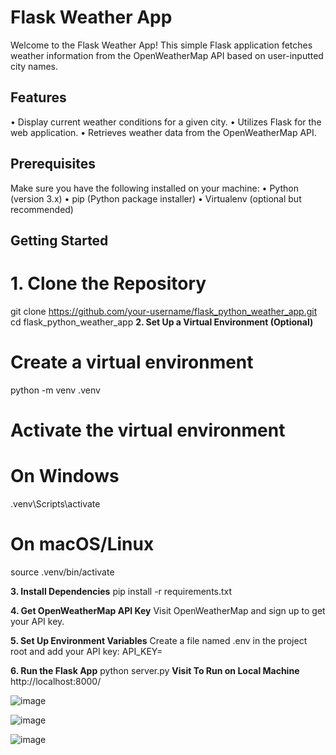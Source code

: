 # Flask Weather App
Welcome to the Flask Weather App! This simple Flask application fetches weather information from the OpenWeatherMap API based on user-inputted city names.

## Features
•	Display current weather conditions for a given city.
•	Utilizes Flask for the web application.
•	Retrieves weather data from the OpenWeatherMap API.

## Prerequisites
Make sure you have the following installed on your machine:
•	Python (version 3.x)
•	pip (Python package installer)
•	Virtualenv (optional but recommended)

## Getting Started
# 1. Clone the Repository
git clone https://github.com/your-username/flask_python_weather_app.git
cd flask_python_weather_app
**2. Set Up a Virtual Environment (Optional)**
# Create a virtual environment
python -m venv .venv
# Activate the virtual environment

# On Windows
.venv\Scripts\activate

# On macOS/Linux
source .venv/bin/activate

**3. Install Dependencies**
pip install -r requirements.txt

**4. Get OpenWeatherMap API Key**
Visit OpenWeatherMap and sign up to get your API key.

**5. Set Up Environment Variables**
Create a file named .env in the project root and add your API key:
API_KEY=<Your API Key>

**6. Run the Flask App**
python server.py
 **Visit To Run on Local Machine**
 http://localhost:8000/

 
   
 ![image](https://github.com/ali-log/flask_python_weather_app/assets/142591226/faa8c58a-d5d0-481b-99b8-f976bd01a683)

 ![image](https://github.com/ali-log/flask_python_weather_app/assets/142591226/aee32f1f-2aa1-4e8f-a91d-6935d724be21)

 ![image](https://github.com/ali-log/flask_python_weather_app/assets/142591226/289d9ec4-b579-48d3-86a9-6cee8a289eac)



